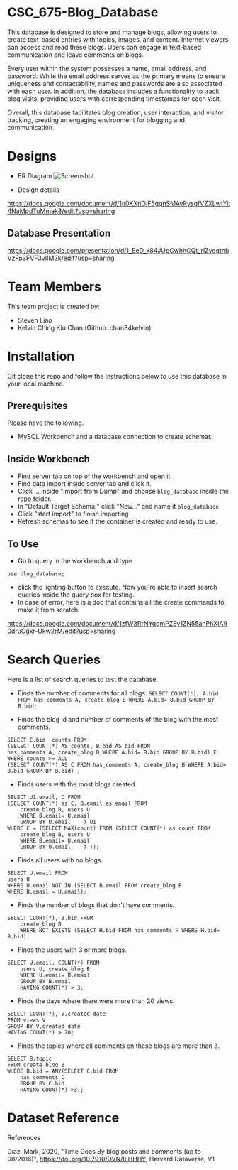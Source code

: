 # CSC_675-Blog_Database

This database is designed to store and manage blogs, allowing users to create text-based entries with topics, images, and content. Internet viewers can access and read these blogs. Users can engage in text-based communication and leave comments on blogs.

Every user within the system possesses a name, email address, and password. While the email address serves as the primary means to ensure uniqueness and contactability, names and passwords are also associated with each user. In addition, the database includes a functionality to track blog visits, providing users with corresponding timestamps for each visit.

Overall, this database facilitates blog creation, user interaction, and visitor tracking, creating an engaging environment for blogging and communication.

# Designs

- ER Diagram
![Screenshot](./er-diagram/Blog_Database-ER_Diagram)

- Design details

https://docs.google.com/document/d/1u0KXnOjF5ggnSMAvRysqfVZXLwtYit4NaMpdTuMmek8/edit?usp=sharing

## Database Presentation
https://docs.google.com/presentation/d/1_EeD_x84JUpCwhhGQt_rIZveqtnbVzFp3FVF3vIIM3k/edit?usp=sharing

# Team Members

This team project is created by:

- Steven Liao
- Kelvin Ching Kiu Chan (Github: chan34kelvin)

# Installation

Git clone this repo and follow the instructions below to use this database in your local machine.

## Prerequisites

Please have the following.
- MySQL Workbench and a database connection to create schemas.

## Inside Workbench

- Find server tab on top of the workbench and open it.
- Find data import inside server tab and click it.
- Click ... inside "Import from Dump" and choose ```blog_database``` inside the repo folder.
- In "Default Target Schema:" click "New..." and name it ```blog_database```
- Click "start import" to finish importing
- Refresh schemas to see if the container is created and ready to use.

## To Use

- Go to query in the workbench and type
```
use blog_database;
```
- click the lighting button to execute. Now you're able to insert search queries inside the query box for testing.
- In case of error, here is a doc that contains all the create commands to make it from scratch.

https://docs.google.com/document/d/1zfW3RrNYqqmPZEy1ZN55anPhXlA90druCgxr-Ukw2rM/edit?usp=sharing

# Search Queries

Here is a list of search queries to test the database.

- Finds the number of comments for all blogs.
```SELECT COUNT(*), A.bid FROM has_comments A, create_blog B WHERE A.bid= B.bid GROUP BY B.bid;```

- Finds the blog id and number of comments of the blog with the most comments.
```
SELECT E.bid, counts FROM 
(SELECT COUNT(*) AS counts, B.bid AS bid FROM 
has_comments A, create_blog B WHERE A.bid= B.bid GROUP BY B.bid) E 
WHERE counts >= ALL 
(SELECT COUNT(*) AS C FROM has_comments A, create_blog B WHERE A.bid= B.bid GROUP BY B.bid) ;
```

- Finds users with the most blogs created.
```
SELECT U1.email, C FROM
(SELECT COUNT(*) as C, B.email as email FROM
	create_blog B, users U
	WHERE B.email= U.email
	GROUP BY U.email	) U1
WHERE C = (SELECT MAX(count) FROM (SELECT COUNT(*) as count FROM
	create_blog B, users U
	WHERE B.email= U.email
	GROUP BY U.email	) T);
```

- Finds all users with no blogs.
```
SELECT U.email FROM
users U
WHERE U.email NOT IN (SELECT B.email FROM create_blog B
WHERE B.email = U.email);
```

- Finds the number of blogs that don't have comments.
```
SELECT COUNT(*), B.bid FROM
	create_blog B
	WHERE NOT EXISTS (SELECT H.bid FROM has_comments H WHERE H.bid= B.bid);
```

- Finds the users with 3 or more blogs.
```
SELECT U.email, COUNT(*) FROM
	users U, create_blog B
	WHERE U.email= B.email
	GROUP BY B.email
	HAVING COUNT(*) > 3;
```

- Finds the days where there were more than 20 views.
```
SELECT COUNT(*), V.created_date
FROM views V
GROUP BY V.created_date
HAVING COUNT(*) > 20;
```

- Finds the topics where all comments on these blogs are more than 3.
```
SELECT B.topic
FROM create_blog B
WHERE B.bid = ANY(SELECT C.bid FROM
	has_comments C
	GROUP BY C.bid
	HAVING COUNT(*) >3);
```

# Dataset Reference

References

Diaz, Mark, 2020, "Time Goes By blog posts and comments (up to 08/2016)", https://doi.org/10.7910/DVN/ILHHHY, Harvard Dataverse, V1